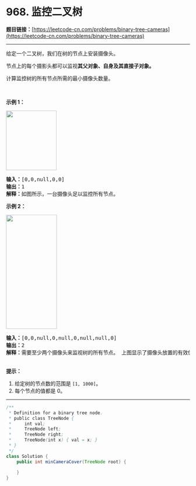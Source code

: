 # 968. 监控二叉树

**题目链接：**[https://leetcode-cn.com/problems/binary-tree-cameras](https://leetcode-cn.com/problems/binary-tree-cameras)

---

<div class="content__1Y2H">
 <div class="notranslate">
  <p>给定一个二叉树，我们在树的节点上安装摄像头。</p> 
  <p>节点上的每个摄影头都可以监视<strong>其父对象、自身及其直接子对象。</strong></p> 
  <p>计算监控树的所有节点所需的最小摄像头数量。</p> 
  <p>&nbsp;</p> 
  <p><strong>示例 1：</strong></p> 
  <p><img style="height: 163px; width: 138px;" src="/aliyun-lc-upload/uploads/2018/12/29/bst_cameras_01.png" alt=""></p> 
  <pre class="language-text"><strong>输入：</strong>[0,0,null,0,0]
<strong>输出：</strong>1
<strong>解释：</strong>如图所示，一台摄像头足以监控所有节点。
</pre> 
  <p><strong>示例 2：</strong></p> 
  <p><img style="height: 312px; width: 139px;" src="/aliyun-lc-upload/uploads/2018/12/29/bst_cameras_02.png" alt=""></p> 
  <pre class="language-text"><strong>输入：</strong>[0,0,null,0,null,0,null,null,0]
<strong>输出：</strong>2
<strong>解释：</strong>需要至少两个摄像头来监视树的所有节点。 上图显示了摄像头放置的有效位置之一。
</pre> 
  <p><br> <strong>提示：</strong></p> 
  <ol> 
   <li>给定树的节点数的范围是&nbsp;<code>[1, 1000]</code>。</li> 
   <li>每个节点的值都是 0。</li> 
  </ol> 
 </div>
</div>

---

```java
/**
 * Definition for a binary tree node.
 * public class TreeNode {
 *     int val;
 *     TreeNode left;
 *     TreeNode right;
 *     TreeNode(int x) { val = x; }
 * }
 */
class Solution {
    public int minCameraCover(TreeNode root) {
        
    }
}
```